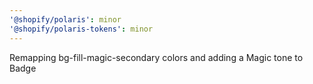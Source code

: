 ```yaml
---
'@shopify/polaris': minor
'@shopify/polaris-tokens': minor
---
```


Remapping bg-fill-magic-secondary colors and adding a Magic tone to Badge
